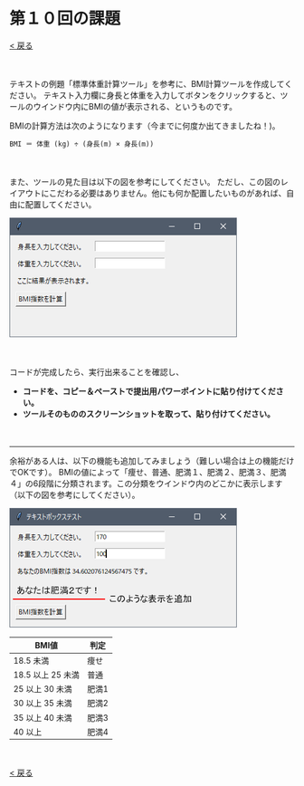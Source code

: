 # 第１０回の課題

[< 戻る](../)

　

テキストの例題「標準体重計算ツール」を参考に、BMI計算ツールを作成してください。
テキスト入力欄に身長と体重を入力してボタンをクリックすると、ツールのウインドウ内にBMIの値が表示される、というものです。


BMIの計算方法は次のようになります（今までに何度か出てきましたね！)。

```python
BMI ＝ 体重 (kg) ÷ (身長(m) × 身長(m))
```

　

また、ツールの見た目は以下の図を参考にしてください。
ただし、この図のレイアウトにこだわる必要はありません。他にも何か配置したいものがあれば、自由に配置してください。

![img](assets/image2.png)

　

コードが完成したら、実行出来ることを確認し、

- **コードを、コピー＆ペーストで提出用パワーポイントに貼り付けてください。**
- **ツールそのもののスクリーンショットを取って、貼り付けてください。**

　

---

余裕がある人は、以下の機能も追加してみましょう（難しい場合は上の機能だけでOKです）。
BMIの値によって「痩せ、普通、肥満１、肥満２、肥満３、肥満４」の6段階に分類されます。この分類をウインドウ内のどこかに表示します（以下の図を参考にしてください）。

![img](assets/image3.png)

| BMI値             | 判定  |
| ----------------- | ----- |
| 18.5 未満         | 痩せ  |
| 18.5 以上 25 未満 | 普通  |
| 25 以上 30 未満   | 肥満1 |
| 30 以上 35 未満   | 肥満2 |
| 35 以上 40 未満   | 肥満3 |
| 40 以上           | 肥満4 |

　

[< 戻る](../)